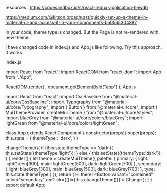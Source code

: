 resources :
https://codesandbox.io/s/react-redux-application-hewdb

https://medium.com/@kitson.broadhurst/quickly-set-up-a-theme-in-material-ui-and-access-it-in-your-components-ba0565304887

In your code, theme type is changed. But the Page is not re-rendered with new theme.

I have changed code in index.js and App.js like following. Try this approach. It works.

index.js

import React from "react";
import ReactDOM from "react-dom";
import App from "./App";

ReactDOM.render(
<App/>,
document.getElementById("app")
);
App.js

import React from "react";
import CssBaseline from "@material-ui/core/CssBaseline";
import Typography from "@material-ui/core/Typography";
import { Button } from "@material-ui/core";
import { MuiThemeProvider, createMuiTheme } from "@material-ui/core/styles";
import blueGrey from "@material-ui/core/colors/blueGrey";
import lightGreen from "@material-ui/core/colors/lightGreen";

class App extends React.Component {
constructor(props){
super(props);
this.state = {
themeType : 'dark',
}
}

changeTheme(){
if (this.state.themeType == 'dark'){
this.setState({themeType:'light'});
} else {
this.setState({themeType:'dark'});
}
}
render() {
let theme = createMuiTheme({
palette: {
primary: {
light: lightGreen[300],
main: lightGreen[500],
dark: lightGreen[700]
},
secondary: {
light: blueGrey[300],
main: blueGrey[500],
dark: blueGrey[700]
},
type: this.state.themeType
}
});
return (
<MuiThemeProvider theme={theme}>
<CssBaseline />
<Typography>Hi there!</Typography>
<Button
variant="contained"
color="secondary"
onClick={()=>{this.changeTheme()}} >
Change
</Button>
</MuiThemeProvider>
);
}
}
export default App;
